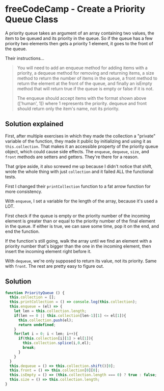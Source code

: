 # freeCodeCamp - Create a Priority Queue Class

A priority queue takes an argument of an array containing two values, the item to be queued and its priority in the queue. So if the queue has a few priority two elements then gets a priority 1 element, it goes to the front of the queue.

Their instructions...
> You will need to add an enqueue method for adding items with a priority, a dequeue method for removing and returning items, a size method to return the number of items in the queue, a front method to return the element at the front of the queue, and finally an isEmpty method that will return true if the queue is empty or false if it is not.
>
> The enqueue should accept items with the format shown above (['human', 1]) where 1 represents the priority. dequeue and front should return only the item's name, not its priority.

## Solution explained

First, after multiple exercises in which they made the collection a "private" variable of the function, they made it public by initializing and using it as `this.collection`. That makes it an accessible property of the priority queue object, which could cause side effects. The `enqueue`, `dequeue`, `size`, and `front` methods are setters and getters. They're there for a reason.

That gripe aside, it also screwed me up because I didn't notice that shift, wrote the whole thing with just `collection` and it failed ALL the functional tests.

First I changed their `printCollection` function to a fat arrow function for more consistency.

With `enqueue`, I set a variable for the length of the array, because it's used a LOT.

First check if the queue is empty or the priority number of the incoming element is greater than or equal to the priority number of the final element in the queue. If either is true, we can save some time, pop it on the end, and end the function.

If the function's still going, walk the array until we find an element with a priority number that's bigger than the one in the incoming element, then insert the incoming element right before it.

With `dequeue`, we're only supposed to return its value, not its priority. Same with `front`. The rest are pretty easy to figure out.

## Solution

```javascript
function PriorityQueue () {
  this.collection = [];
  this.printCollection = () => console.log(this.collection);
  this.enqueue = (el) => {
    let len = this.collection.length;
    if(len == 0 || this.collection[len-1][1] <= el[1]){
      this.collection.push(el);
      return undefined;
    }
    for(let i = 0; i < len; i++){
      if(this.collection[i][1] > el[1]){
        this.collection.splice(i,0,el);
        break;
      }
    }
  }
  this.dequeue = () => this.collection.shift()[0];
  this.front = () => this.collection[0][0];
  this.isEmpty = () => (this.collection.length === 0) ? true : false;
  this.size = () => this.collection.length;
}
```